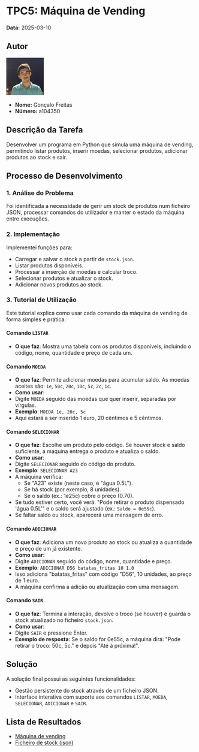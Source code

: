 # TPC5: Máquina de Vending

**Data:** 2025-03-10

## Autor
<img src="../bart.png" alt="bart" width="100" height="100">

- **Nome:** Gonçalo Freitas
- **Número:** a104350

## Descrição da Tarefa
Desenvolver um programa em Python que simula uma máquina de vending, permitindo listar produtos, inserir moedas, selecionar produtos, adicionar produtos ao stock e sair.

## Processo de Desenvolvimento

### 1. Análise do Problema
Foi identificada a necessidade de gerir um stock de produtos num ficheiro JSON, processar comandos do utilizador e manter o estado da máquina entre execuções.

### 2. Implementação
Implementei funções para:
- Carregar e salvar o stock a partir de `stock.json`.
- Listar produtos disponíveis.
- Processar a inserção de moedas e calcular troco.
- Selecionar produtos e atualizar o stock.
- Adicionar novos produtos ao stock.

### 3. Tutorial de Utilização

Este tutorial explica como usar cada comando da máquina de vending de forma simples e prática.

#### Comando `LISTAR`
- **O que faz**: Mostra uma tabela com os produtos disponíveis, incluindo o código, nome, quantidade e preço de cada um.

#### Comando `MOEDA`
- **O que faz**: Permite adicionar moedas para acumular saldo. As moedas aceites são: `1e`, `50c`, `20c`, `10c`, `5c`, `2c`, `1c`.
- **Como usar**:
- Digite `MOEDA` seguido das moedas que quer inserir, separadas por vírgulas.
- **Exemplo**: `MOEDA 1e, 20c, 5c`
- Aqui estará a ser inserido 1 euro, 20 cêntimos e 5 cêntimos.


#### Comando `SELECIONAR`
- **O que faz**: Escolhe um produto pelo código. Se houver stock e saldo suficiente, a máquina entrega o produto e atualiza o saldo.
- **Como usar**:
- Digite `SELECIONAR` seguido do código do produto.
- **Exemplo**: `SELECIONAR A23`
- A máquina verifica:
  - Se "A23" existe (neste caso, é "água 0.5L").
  - Se há stock (por exemplo, 8 unidades).
  - Se o saldo (ex.: 1e25c) cobre o preço (0.70).
- Se tudo estiver certo, você verá: "Pode retirar o produto dispensado 'água 0.5L'" e o saldo será ajustado (ex.: `Saldo = 0e55c`).
- Se faltar saldo ou stock, aparecerá uma mensagem de erro.

#### Comando `ADICIONAR`
- **O que faz**: Adiciona um novo produto ao stock ou atualiza a quantidade e preço de um já existente.
- **Como usar**:
- Digite `ADICIONAR` seguido do código, nome, quantidade e preço.
- **Exemplo**: `ADICIONAR D56 batatas_fritas 10 1.0`
- Isso adiciona "batatas_fritas" com código "D56", 10 unidades, ao preço de 1 euro.
- A máquina confirma a adição ou atualização com uma mensagem.

#### Comando `SAIR`
- **O que faz**: Termina a interação, devolve o troco (se houver) e guarda o stock atualizado no ficheiro `stock.json`.
- **Como usar**:
- Digite `SAIR` e pressione Enter.
- **Exemplo de resposta**: Se o saldo for 0e55c, a máquina dirá: "Pode retirar o troco: 50c, 5c." e depois "Até à próxima!".

## Solução
A solução final possui as seguintes funcionalidades:
- Gestão persistente do stock através de um ficheiro JSON.
- Interface interativa com suporte aos comandos `LISTAR`, `MOEDA`, `SELECIONAR`, `ADICIONAR` e `SAIR`.

## Lista de Resultados
- [Máquina de vending](tpc5.py)
- [Ficheiro de stock (json)](stock.json)